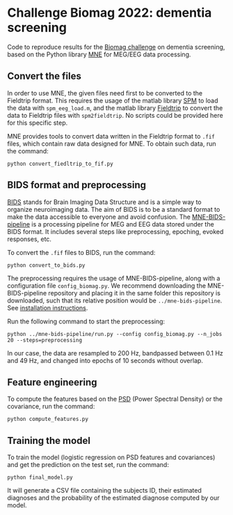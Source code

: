 # Challenge Biomag 2022: dementia screening

Code to reproduce results for the [Biomag challenge](https://biomag2020.org/awards/data-analysis-competitions/) on dementia screening, based on the Python library [MNE](https://mne.tools/stable/index.html) for MEG/EEG data processing.

## Convert the files

In order to use MNE, the given files need first to be converted to the Fieldtrip format.
This requires the usage of the matlab library [SPM](https://www.fil.ion.ucl.ac.uk/spm/) to load the data with `spm_eeg_load.m`, and the matlab library [Fieldtrip](https://www.fieldtriptoolbox.org/faq/how_to_select_the_correct_spm_toolbox/) to convert the data to Fieldtrip files with `spm2fieldtrip`.
No scripts could be provided here for this specific step.

MNE provides tools to convert data written in the Fieldtrip format to `.fif` files, which contain raw data designed for MNE.
To obtain such data, run the command:
~~~
python convert_fiedltrip_to_fif.py
~~~

## BIDS format and preprocessing

[BIDS](https://bids.neuroimaging.io) stands for Brain Imaging Data Structure and is a simple way to organize neuroimaging data.
The aim of BIDS is to be a standard format to make the data accessible to everyone and avoid confusion.
The [MNE-BIDS-pipeline](https://mne.tools/mne-bids-pipeline/index.html) is a processing pipeline for MEG and EEG data stored under the BIDS format.
It includes several steps like preprocessing, epoching, evoked responses, etc.

To convert the `.fif` files to BIDS, run the command:
~~~
python convert_to_bids.py
~~~

The preprocessing requires the usage of MNE-BIDS-pipeline, along with a configuration file `config_biomag.py`.
We recommend downloading the MNE-BIDS-pipeline repository and placing it in the same folder this repository is downloaded, such that its relative position would be `../mne-bids-pipeline`. 
See [installation instructions](https://mne.tools/mne-bids-pipeline/getting_started/install.html).

Run the following command to start the preprocessing:
~~~
python ../mne-bids-pipeline/run.py --config config_biomag.py --n_jobs 20 --steps=preprocessing
~~~
In our case, the data are resampled to 200 Hz, bandpassed between 0.1 Hz and 49 Hz, and changed into epochs of 10 seconds without overlap.

## Feature engineering

To compute the features based on the [PSD](https://mne.tools/stable/generated/mne.time_frequency.psd_welch.html) (Power Spectral Density) or the covariance, run the command:
~~~
python compute_features.py
~~~

## Training the model

To train the model (logistic regression on PSD features and covariances) and get the prediction on the test set, run the command:
~~~
python final_model.py
~~~
It will generate a CSV file containing the subjects ID, their estimated diagnoses and the probability of the estimated diagnose computed by our model.
